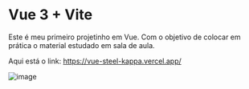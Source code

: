 # Vue 3 + Vite

Este é meu primeiro projetinho em Vue. Com o objetivo de colocar em prática o material estudado em sala de aula.

Aqui está o link: https://vue-steel-kappa.vercel.app/

![image](https://github.com/user-attachments/assets/6a54d220-69f6-4a37-8699-f6495dc082e1)
